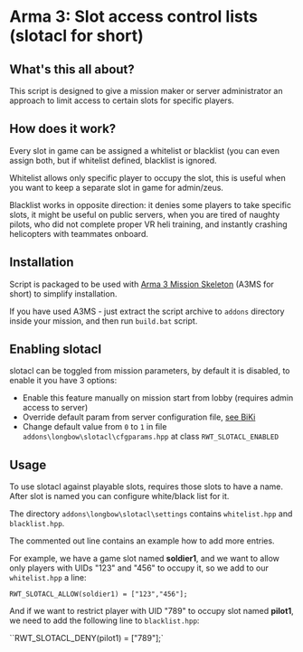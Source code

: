 # Arma 3: Slot access control lists (slotacl for short)

## What's this all about?
This script is designed to give a mission maker or server administrator an approach to limit access to certain slots for specific players.

## How does it work?
Every slot in game can be assigned a whitelist or blacklist (you can even assign both, but if whitelist defined, blacklist is ignored.

Whitelist allows only specific player to occupy the slot, this is useful when you want to keep a separate slot in game for admin/zeus.

Blacklist works in opposite direction: it denies some players to take specific slots, it might be useful on public servers, when you are tired of naughty pilots, who did not complete proper VR heli training, and instantly crashing helicopters with teammates onboard.

## Installation
Script is packaged to be used with [Arma 3 Mission Skeleton](https://github.com/ussrlongbow/a3ms) (A3MS for short) to simplify installation.

If you have used A3MS - just extract the script archive to `addons` directory inside your mission, and then run `build.bat` script.

## Enabling slotacl
slotacl can be toggled from mission parameters, by default it is disabled, to enable it you have 3 options:
* Enable this feature manually on mission start from lobby (requires admin access to server)
* Override default param from server configuration file, [see BiKi](https://community.bistudio.com/wiki/server.cfg#Arma_2:_Operation_Arrowhead_-_multiple_mission_parameters_configuration)
* Change default value from `0` to `1` in file `addons\longbow\slotacl\cfgparams.hpp` at class `RWT_SLOTACL_ENABLED`

## Usage
To use slotacl against playable slots, requires those slots to have a name. After slot is named you can configure white/black list for it.

The directory `addons\longbow\slotacl\settings` contains `whitelist.hpp` and `blacklist.hpp`.

The commented out line contains an example how to add more entries.

For example, we have a game slot named **soldier1**, and we want to allow only players with UIDs "123" and "456" to occupy it, so we add to our `whitelist.hpp` a line:

`RWT_SLOTACL_ALLOW(soldier1) = ["123","456"];`

And if we want to restrict player with UID "789" to occupy slot named **pilot1**, we need to add the following line to `blacklist.hpp`:

``RWT_SLOTACL_DENY(pilot1) = ["789"];`
